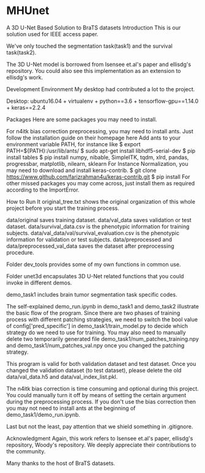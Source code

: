 # MHUnet
A 3D U-Net Based Solution to BraTS datasets
Introduction
This is our solution used for IEEE access paper. 


We've only touched the segmentation task(task1) and the survival task(task2).

The 3D U-Net model is borrowed from Isensee et.al's paper and ellisdg's repository. You could also see this implementation as an extension to ellisdg's work. 



Development Environment
My desktop had contributed a lot to the project.

Desktop:
ubuntu16.04 + virtualenv + python==3.6 + tensorflow-gpu==1.14.0 + keras==2.2.4


Packages
Here are some packages you may need to install.

For n4itk bias correction preprocessing, you may need to install ants.
Just follow the installation guide on their homepage here
Add ants to your environment variable PATH, for instance like $ export PATH=${PATH}:/usr/lib/ants/
$ sudo apt-get install libhdf5-serial-dev 
$ pip install tables
$ pip install numpy, nibable, SimpleITK, tqdm, xlrd, pandas, progressbar, matplotlib, nilearn, sklearn
For Instance Normalization, you may need to download and install keras-contrib.
$ git clone https://www.github.com/farizrahman4u/keras-contrib.git
$ pip install <where you saved it>
For other missed packages you may come across, just install them as required according to the ImportError.

How to Run It
original_tree.txt shows the original organization of this whole project before you start the training process.

data/original saves training dataset. data/val_data saves validation or test dataset. data/survival_data.csv is the phenotypic information for training subjects. data/val_data/val/survival_evaluation.csv is the phenotypic information for validation or test subjects. data/preprocessed and data/preprocessed_val_data saves the dataset after preprocessing procedure.

Folder dev_tools provides some of my own functions in common use.

Folder unet3d encapsulates 3D U-Net related functions that you could invoke in different demos.

demo_task1 includes brain tumor segmentation task specific codes.

The self-explained demo_run.ipynb in demo_task1 and demo_task2 illustrate the basic flow of the program. Since there are two phases of training process with different patching strategies, we need to switch the bool value of config['pred_specific'] in demo_task1/train_model.py to decide which strategy do we need to use for training. You may also need to manually delete two temporarily generated file demo_task1/num_patches_training.npy and demo_task1/num_patches_val.npy once you changed the patching strategy.

This program is valid for both validation dataset and test dataset. Once you changed the validation dataset (to test dataset), please delete the old data/val_data.h5 and data/val_index_list.pkl.

The n4itk bias correction is time consuming and optional during this project. You could manually turn it off by means of setting the certain argument during the preprocessing process. If you don't use the bias correction then you may not need to install ants at the beginning of demo_task1/demo_run.ipynb.

Last but not the least, pay attention that we shield something in .gitignore.

Acknowledgment
Again, this work refers to Isensee et.al's paper, ellisdg's repository, Woody's repository. We deeply appreciate their contributions to the community.

Many thanks to the host of BraTS datasets.
